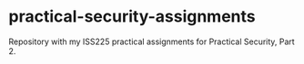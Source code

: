 # practical-security-assignments
Repository with my ISS225 practical assignments for Practical Security, Part 2.
